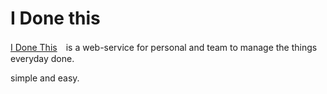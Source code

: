 # I Done this
[I Done This](https://beta.idonethis.com)　is a web-service for personal and team to manage the things everyday done.

simple and easy.
